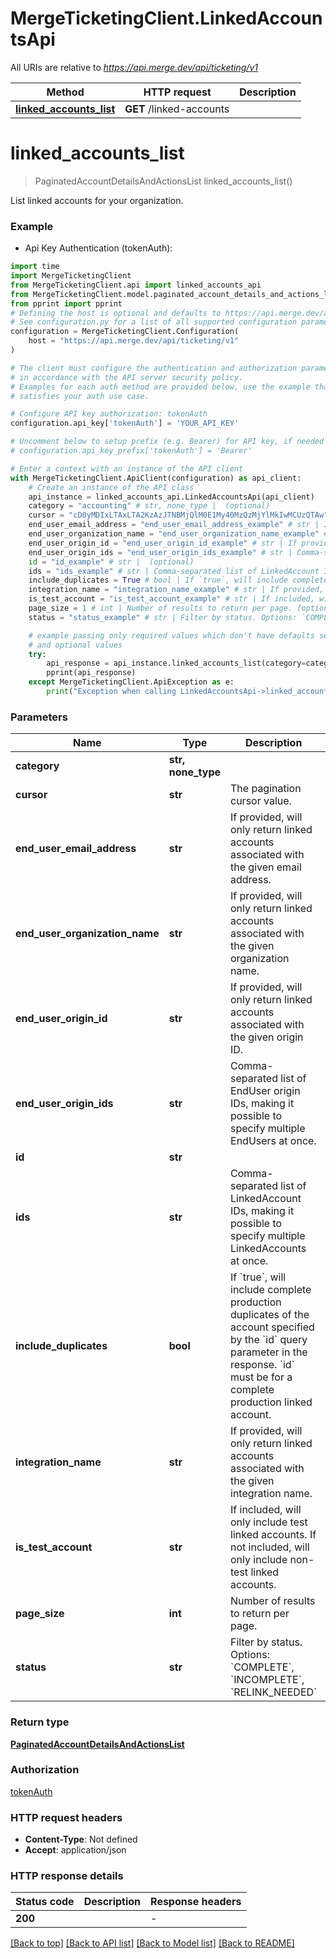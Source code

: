 # MergeTicketingClient.LinkedAccountsApi

All URIs are relative to *https://api.merge.dev/api/ticketing/v1*

Method | HTTP request | Description
------------- | ------------- | -------------
[**linked_accounts_list**](LinkedAccountsApi.md#linked_accounts_list) | **GET** /linked-accounts | 


# **linked_accounts_list**
> PaginatedAccountDetailsAndActionsList linked_accounts_list()



List linked accounts for your organization.

### Example

* Api Key Authentication (tokenAuth):
```python
import time
import MergeTicketingClient
from MergeTicketingClient.api import linked_accounts_api
from MergeTicketingClient.model.paginated_account_details_and_actions_list import PaginatedAccountDetailsAndActionsList
from pprint import pprint
# Defining the host is optional and defaults to https://api.merge.dev/api/ticketing/v1
# See configuration.py for a list of all supported configuration parameters.
configuration = MergeTicketingClient.Configuration(
    host = "https://api.merge.dev/api/ticketing/v1"
)

# The client must configure the authentication and authorization parameters
# in accordance with the API server security policy.
# Examples for each auth method are provided below, use the example that
# satisfies your auth use case.

# Configure API key authorization: tokenAuth
configuration.api_key['tokenAuth'] = 'YOUR_API_KEY'

# Uncomment below to setup prefix (e.g. Bearer) for API key, if needed
# configuration.api_key_prefix['tokenAuth'] = 'Bearer'

# Enter a context with an instance of the API client
with MergeTicketingClient.ApiClient(configuration) as api_client:
    # Create an instance of the API class
    api_instance = linked_accounts_api.LinkedAccountsApi(api_client)
    category = "accounting" # str, none_type |  (optional)
    cursor = "cD0yMDIxLTAxLTA2KzAzJTNBMjQlM0E1My40MzQzMjYlMkIwMCUzQTAw" # str | The pagination cursor value. (optional)
    end_user_email_address = "end_user_email_address_example" # str | If provided, will only return linked accounts associated with the given email address. (optional)
    end_user_organization_name = "end_user_organization_name_example" # str | If provided, will only return linked accounts associated with the given organization name. (optional)
    end_user_origin_id = "end_user_origin_id_example" # str | If provided, will only return linked accounts associated with the given origin ID. (optional)
    end_user_origin_ids = "end_user_origin_ids_example" # str | Comma-separated list of EndUser origin IDs, making it possible to specify multiple EndUsers at once. (optional)
    id = "id_example" # str |  (optional)
    ids = "ids_example" # str | Comma-separated list of LinkedAccount IDs, making it possible to specify multiple LinkedAccounts at once. (optional)
    include_duplicates = True # bool | If `true`, will include complete production duplicates of the account specified by the `id` query parameter in the response. `id` must be for a complete production linked account. (optional)
    integration_name = "integration_name_example" # str | If provided, will only return linked accounts associated with the given integration name. (optional)
    is_test_account = "is_test_account_example" # str | If included, will only include test linked accounts. If not included, will only include non-test linked accounts. (optional)
    page_size = 1 # int | Number of results to return per page. (optional)
    status = "status_example" # str | Filter by status. Options: `COMPLETE`, `INCOMPLETE`, `RELINK_NEEDED` (optional)

    # example passing only required values which don't have defaults set
    # and optional values
    try:
        api_response = api_instance.linked_accounts_list(category=category, cursor=cursor, end_user_email_address=end_user_email_address, end_user_organization_name=end_user_organization_name, end_user_origin_id=end_user_origin_id, end_user_origin_ids=end_user_origin_ids, id=id, ids=ids, include_duplicates=include_duplicates, integration_name=integration_name, is_test_account=is_test_account, page_size=page_size, status=status)
        pprint(api_response)
    except MergeTicketingClient.ApiException as e:
        print("Exception when calling LinkedAccountsApi->linked_accounts_list: %s\n" % e)
```


### Parameters

Name | Type | Description  | Notes
------------- | ------------- | ------------- | -------------
 **category** | **str, none_type**|  | [optional]
 **cursor** | **str**| The pagination cursor value. | [optional]
 **end_user_email_address** | **str**| If provided, will only return linked accounts associated with the given email address. | [optional]
 **end_user_organization_name** | **str**| If provided, will only return linked accounts associated with the given organization name. | [optional]
 **end_user_origin_id** | **str**| If provided, will only return linked accounts associated with the given origin ID. | [optional]
 **end_user_origin_ids** | **str**| Comma-separated list of EndUser origin IDs, making it possible to specify multiple EndUsers at once. | [optional]
 **id** | **str**|  | [optional]
 **ids** | **str**| Comma-separated list of LinkedAccount IDs, making it possible to specify multiple LinkedAccounts at once. | [optional]
 **include_duplicates** | **bool**| If &#x60;true&#x60;, will include complete production duplicates of the account specified by the &#x60;id&#x60; query parameter in the response. &#x60;id&#x60; must be for a complete production linked account. | [optional]
 **integration_name** | **str**| If provided, will only return linked accounts associated with the given integration name. | [optional]
 **is_test_account** | **str**| If included, will only include test linked accounts. If not included, will only include non-test linked accounts. | [optional]
 **page_size** | **int**| Number of results to return per page. | [optional]
 **status** | **str**| Filter by status. Options: &#x60;COMPLETE&#x60;, &#x60;INCOMPLETE&#x60;, &#x60;RELINK_NEEDED&#x60; | [optional]

### Return type

[**PaginatedAccountDetailsAndActionsList**](PaginatedAccountDetailsAndActionsList.md)

### Authorization

[tokenAuth](../README.md#tokenAuth)

### HTTP request headers

 - **Content-Type**: Not defined
 - **Accept**: application/json


### HTTP response details
| Status code | Description | Response headers |
|-------------|-------------|------------------|
**200** |  |  -  |

[[Back to top]](#) [[Back to API list]](../README.md#documentation-for-api-endpoints) [[Back to Model list]](../README.md#documentation-for-models) [[Back to README]](../README.md)

